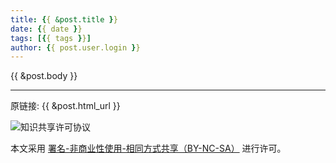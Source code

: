 ```yaml
---
title: {{ &post.title }}
date: {{ date }}
tags: [{{ tags }}]
author: {{ post.user.login }}
---
```

{{ &post.body }}

***
原链接: {{ &post.html_url }}

![知识共享许可协议](https://i.creativecommons.org/l/by-nc-sa/4.0/88x31.png "署名-非商业性使用-相同方式共享（BY-NC-SA）")

本文采用 [署名-非商业性使用-相同方式共享（BY-NC-SA）](https://creativecommons.org/licenses/by-nc-sa/4.0/deed.zh) 进行许可。
